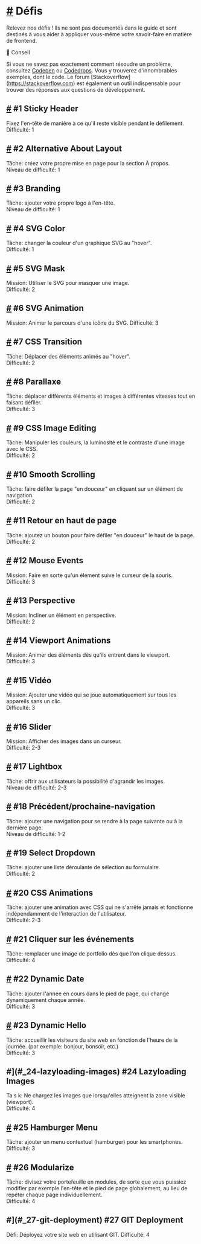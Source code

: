 [#](#défis) Défis
===========================

Relevez nos défis ! Ils ne sont pas documentés dans le guide et sont destinés à vous aider à appliquer vous-même votre savoir-faire en matière de frontend.

:memo: Conseil

Si vous ne savez pas exactement comment résoudre un problème, consultez [Codepen](https://codepen.io) ou [Codedrops](https://tympanus.net/codrops/). Vous y trouverez d'innombrables exemples, dont le code. Le forum [Stackoverflow] (https://stackoverflow.com) est également un outil indispensable pour trouver des réponses aux questions de développement.

[#](#_1-sticky-header) #1 Sticky Header
---------------------------------------

Fixez l'en-tête de manière à ce qu'il reste visible pendant le défilement.  
Difficulté: 1

[#](#_2-alternative-about-layout) #2 Alternative About Layout
-------------------------------------------------------------

Tâche: créez votre propre mise en page pour la section À propos.  
Niveau de difficulté: 1

[#](#_3-branding) #3 Branding
-----------------------------

Tâche: ajouter votre propre logo à l'en-tête.  
Niveau de difficulté: 1

[#](#_4-svg-color) #4 SVG Color
-------------------------------

Tâche: changer la couleur d'un graphique SVG au "hover".  
Difficulté: 1

[#](#_5-svg-mask) #5 SVG Mask
-----------------------------

Mission: Utiliser le SVG pour masquer une image.  
Difficulté: 2

[#](#_6-svg-animation) #6 SVG Animation
---------------------------------------

Mission: Animer le parcours d'une icône du SVG. Difficulté: 3

[#](#_7-css-transition) #7 CSS Transition
-----------------------------------------

Tâche: Déplacer des éléments animés au "hover".  
Difficulté: 2

[#](#_8-parallaxe) #8 Parallaxe
-----------------------------

Tâche: déplacer différents éléments et images à différentes vitesses tout en faisant défiler.  
Difficulté: 3

[#](#_9-css-image-editing) #9 CSS Image Editing
-----------------------------------------------

Tâche: Manipuler les couleurs, la luminosité et le contraste d'une image avec le CSS.  
Difficulté: 2

[#](#_10-smooth-scrolling) #10 Smooth Scrolling
-----------------------------------------------

Tâche: faire défiler la page "en douceur" en cliquant sur un élément de navigation.  
Difficulté: 2

[#](#_11-back-to-top) #11 Retour en haut de page
-------------------------------------

Tâche: ajoutez un bouton pour faire défiler "en douceur" le haut de la page.  
Difficulté: 2

[#](#_12-mouse-events) #12 Mouse Events
---------------------------------------

Mission: Faire en sorte qu'un élément suive le curseur de la souris. Difficulté: 3

[#](#_13-perspective) #13 Perspective
-------------------------------------

Mission: Incliner un élément en perspective.  
Difficulté: 2

[#](#_14-viewport-animations) #14 Viewport Animations
-----------------------------------------------------

Mission: Animer des éléments dès qu'ils entrent dans le viewport.  
Difficulté: 3

[#](#_15-vidéo) #15 Vidéo
-------------------------

Mission: Ajouter une vidéo qui se joue automatiquement sur tous les appareils sans un clic.  
Difficulté: 3

[#](#_16-slider) #16 Slider
---------------------------

Mission: Afficher des images dans un curseur.  
Difficulté: 2-3

[#](#_17-lightbox) #17 Lightbox
-------------------------------

Tâche: offrir aux utilisateurs la possibilité d'agrandir les images.  
Niveau de difficulté: 2-3

[#](#_18-précédent-prochaine-navigation) #18 Précédent/prochaine-navigation
---------------------------------------------------------------

Tâche: ajouter une navigation pour se rendre à la page suivante ou à la dernière page.  
Niveau de difficulté: 1-2

[#](#_19-select-dropdown) #19 Select Dropdown
---------------------------------------------

Tâche: ajouter une liste déroulante de sélection au formulaire.  
Difficulté: 2

[#](#_20-css-animations) #20 CSS Animations
-------------------------------------------

Tâche: ajouter une animation avec CSS qui ne s'arrête jamais et fonctionne indépendamment de l'interaction de l'utilisateur.  
Difficulté: 2-3

[#](#_21-clic-événements) #21 Cliquer sur les événements
---------------------------------------

Tâche: remplacer une image de portfolio dès que l'on clique dessus.  
Difficulté: 4

[#](#_22-dynamic-date) #22 Dynamic Date
---------------------------------------

Tâche: ajouter l'année en cours dans le pied de page, qui change dynamiquement chaque année.  
Difficulté: 3

[#](#_23-dynamic-hello) #23 Dynamic Hello
-----------------------------------------

Tâche: accueillir les visiteurs du site web en fonction de l'heure de la journée. (par exemple: bonjour, bonsoir, etc.)  
Difficulté: 3

#](#_24-lazyloading-images) #24 Lazyloading Images
---------------------------------------------------

Ta s k: Ne chargez les images que lorsqu'elles atteignent la zone visible (viewport).  
Difficulté: 4

[#](#_25-hamburger-menu) #25 Hamburger Menu
-------------------------------------------

Tâche: ajouter un menu contextuel (hamburger) pour les smartphones.  
Difficulté: 3

[#](#_26-modularize) #26 Modularize
-----------------------------------

Tâche: divisez votre portefeuille en modules, de sorte que vous puissiez modifier par exemple l'en-tête et le pied de page globalement, au lieu de répéter chaque page individuellement.  
Difficulté: 4

#](#_27-git-deployment) #27 GIT Deployment
-------------------------------------------

Défi: Déployez votre site web en utilisant GIT. Difficulté: 4


